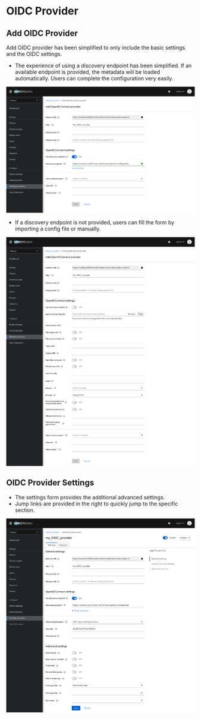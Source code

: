 # OIDC Provider

## Add OIDC Provider

Add OIDC provider has been simplified to only include the basic settings and the OIDC settings.

* The experience of using a discovery endpoint has been simplified. If an available endpoint is provided, the metadata will be loaded automatically. Users can complete the configuration very easily.

![AddOIDCProvider](./images/oidc1.png)

* If a discovery endpoint is not provided, users can fill the form by importing a config file or manually.

![AddOIDCProvider](./images/oidc2.png)

## OIDC Provider Settings

* The settings form provides the additional advanced settings.
* Jump links are provided in the right to quickly jump to the specific section.

![OIDCSettings](./images/oidc3.png)
